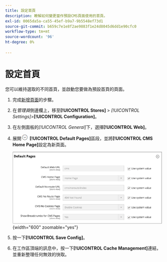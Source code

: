 ```yaml
---
title: 設定首頁
description: 瞭解如何變更當作預設CMS頁面使用的首頁。
exl-id: 0065da5a-ca55-45ef-b9a7-9b5548ef73d1
source-git-commit: b659c7e1e8f2ae9883f1e24d8045d6dd1e90cfc0
workflow-type: tm+mt
source-wordcount: '96'
ht-degree: 0%

---
```


# 設定首頁

您可以維持選取的不同首頁，並啟動您要做為預設首頁的頁面。

1. 完成[新增頁面](page-add.md)的步驟。

1. 在&#x200B;_管理員_&#x200B;側邊欄上，移至&#x200B;**[!UICONTROL Stores]** > _[!UICONTROL Settings]_>**[!UICONTROL Configuration]**。

1. 在左側面板的&#x200B;_[!UICONTROL General]_&#x200B;下，選擇&#x200B;**[!UICONTROL Web]**。

1. 展開![擴充選擇器](../assets/icon-display-expand.png) **[!UICONTROL Default Pages]**&#x200B;區段，並將&#x200B;**[!UICONTROL CMS Home Page]**&#x200B;設定為新頁面。

   ![網頁預設頁面設定](./assets/web-default-pages.png){width="600" zoomable="yes"}

1. 按一下&#x200B;**[!UICONTROL Save Config]**。

1. 在工作區頂端的訊息中，按一下&#x200B;**[!UICONTROL Cache Management]**&#x200B;連結，並重新整理任何無效的快取。
